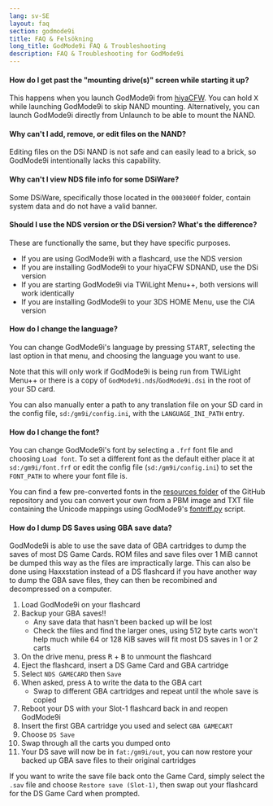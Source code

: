 ```yaml
---
lang: sv-SE
layout: faq
section: godmode9i
title: FAQ & Felsökning
long_title: GodMode9i FAQ & Troubleshooting
description: FAQ & Troubleshooting for GodMode9i
---
```


#### How do I get past the "mounting drive(s)" screen while starting it up?
This happens when you launch GodMode9i from [hiyaCFW](../hiyacfw). You can hold <kbd class="face">X</kbd> while launching GodMode9i to skip NAND mounting. Alternatively, you can launch GodMode9i directly from Unlaunch to be able to mount the NAND.

#### Why can't I add, remove, or edit files on the NAND?
Editing files on the DSi NAND is not safe and can easily lead to a brick, so GodMode9i intentionally lacks this capability.

#### Why can't I view NDS file info for some DSiWare?
Some DSiWare, specifically those located in the `0003000f` folder, contain system data and do not have a valid banner.

#### Should I use the NDS version or the DSi version? What's the difference?
These are functionally the same, but they have specific purposes.
- If you are using GodMode9i with a flashcard, use the NDS version
- If you are installing GodMode9i to your hiyaCFW SDNAND, use the DSi version
- If you are starting GodMode9i via TWiLight Menu++, both versions will work identically
- If you are installing GodMode9i to your 3DS HOME Menu, use the CIA version

#### How do I change the language?
You can change GodMode9i's language by pressing <kbd>START</kbd>, selecting the last option in that menu, and choosing the language you want to use.

Note that this will only work if GodMode9i is being run from TWiLight Menu++ or there is a copy of `GodMode9i.nds`/`GodMode9i.dsi` in the root of your SD card.

You can also manually enter a path to any translation file on your SD card in the config file, `sd:/gm9i/config.ini`, with the `LANGUAGE_INI_PATH` entry.

#### How do I change the font?
You can change GodMode9i's font by selecting a `.frf` font file and choosing `Load font`. To set a different font as the default either place it at `sd:/gm9i/font.frf` or edit the config file (`sd:/gm9i/config.ini`) to set the `FONT_PATH` to where your font file is.

You can find a few pre-converted fonts in the [resources folder](https://github.com/DS-Homebrew/GodMode9i/tree/master/resources/fonts) of the GitHub repository and you can convert your own from a PBM image and TXT file containing the Unicode mappings using GodMode9's [fontriff.py](https://github.com/d0k3/GodMode9/blob/master/utils/fontriff.py) script.

#### How do I dump DS Saves using GBA save data?
GodMode9i is able to use the save data of GBA cartridges to dump the saves of most DS Game Cards. ROM files and save files over 1 MiB cannot be dumped this way as the files are impractically large. This can also be done using Haxxstation instead of a DS flashcard if you have another way to dump the GBA save files, they can then be recombined and decompressed on a computer.

1. Load GodMode9i on your flashcard
1. Backup your GBA saves!!
    - Any save data that hasn't been backed up will be lost
    - Check the files and find the larger ones, using 512 byte carts won't help much while 64 or 128 KiB saves will fit most DS saves in 1 or 2 carts
1. On the drive menu, press <kbd class="r">R</kbd> + <kbd class="face">B</kbd> to unmount the flashcard
1. Eject the flashcard, insert a DS Game Card and GBA cartridge
1. Select `NDS GAMECARD` then `Save`
1. When asked, press <kbd class="face">A</kbd> to write the data to the GBA cart
    - Swap to different GBA cartridges and repeat until the whole save is copied
1. Reboot your DS with your Slot-1 flashcard back in and reopen GodMode9i
1. Insert the first GBA cartridge you used and select `GBA GAMECART`
1. Choose `DS Save`
1. Swap through all the carts you dumped onto
1. Your DS save will now be in `fat:/gm9i/out`, you can now restore your backed up GBA save files to their original cartridges

If you want to write the save file back onto the Game Card, simply select the `.sav` file and choose `Restore save (Slot-1)`, then swap out your flashcard for the DS Game Card when prompted.

